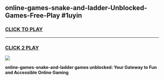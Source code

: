 
## online-games-snake-and-ladder-Unblocked-Games-Free-Play #1uyin
<h3>
<a href="https://us.freeplayer.one?title=online-games-snake-and-ladder&ref=9M">CLICK TO PLAY</a></h3>
<hr>

<h3>
<a href="https://us.freeplayer.one?title=online-games-snake-and-ladder&ref=9M">CLICK 2 PLAY</a>
  
</h3>

<a href="https://us.freeplayer.one?title=online-games-snake-and-ladder&ref=9M"><img src="https://clearcache.store/games.png"></a>


**online-games-snake-and-ladder games unblocked: Your Gateway to Fun and Accessible Online Gaming**

